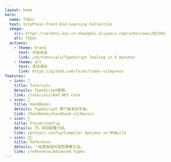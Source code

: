 ```yaml
---
layout: home
hero:
  name: TSDoc
  text: VitePress Front-End Learning Collection
  image:
    src: https://zerdocs.oss-cn-shanghai.aliyuncs.com/interview/202304181505379.webp
    alt: TSDoc
  actions:
    - theme: brand
      text: 开始阅读
      link: /zh/tutorials/TypeScript Tooling in 5 minutes
    - theme: alt
      text: 项目源码
      link: https://github.com/fxzer/tsdoc-vitepress
features:
  - icon: 🎨
    title: Tutorials
    details: TypeScript教程。
    link: /tutorials/ASP.NET Core
  - icon: 🚚
    title: HandBooks
    details: TypeScript 两个版本的手册。
    link: /handbooks/handbook-v2/Basics
  - icon: 📝
    title: ProjectConfig
    details: TS 项目配置介绍。
    link: /project-config/Compiler Options in MSBuild
  - icon: 🧑‍💻
    title: Reference
    details: 一些更高级的类型建模方法。
    link: /reference/Advanced Types
---
```


